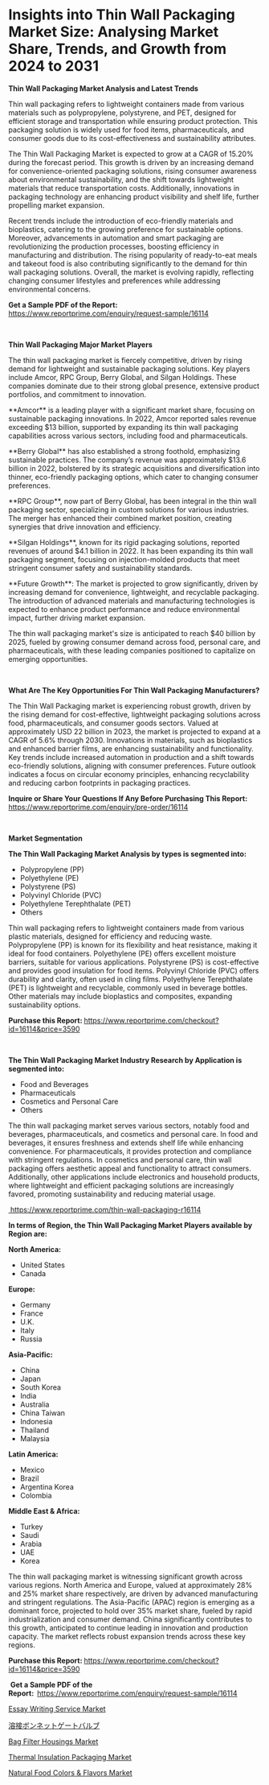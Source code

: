 <p><h1>Insights into Thin Wall Packaging Market Size: Analysing Market Share, Trends, and Growth from 2024 to 2031</h1></p><p><strong>Thin Wall Packaging Market Analysis and Latest Trends</strong></p>
<p><p>Thin wall packaging refers to lightweight containers made from various materials such as polypropylene, polystyrene, and PET, designed for efficient storage and transportation while ensuring product protection. This packaging solution is widely used for food items, pharmaceuticals, and consumer goods due to its cost-effectiveness and sustainability attributes.</p><p>The Thin Wall Packaging Market is expected to grow at a CAGR of 15.20% during the forecast period. This growth is driven by an increasing demand for convenience-oriented packaging solutions, rising consumer awareness about environmental sustainability, and the shift towards lightweight materials that reduce transportation costs. Additionally, innovations in packaging technology are enhancing product visibility and shelf life, further propelling market expansion.</p><p>Recent trends include the introduction of eco-friendly materials and bioplastics, catering to the growing preference for sustainable options. Moreover, advancements in automation and smart packaging are revolutionizing the production processes, boosting efficiency in manufacturing and distribution. The rising popularity of ready-to-eat meals and takeout food is also contributing significantly to the demand for thin wall packaging solutions. Overall, the market is evolving rapidly, reflecting changing consumer lifestyles and preferences while addressing environmental concerns.</p></p>
<p><strong>Get a Sample PDF of the Report:&nbsp;</strong> <a href="https://www.reportprime.com/enquiry/request-sample/16114">https://www.reportprime.com/enquiry/request-sample/16114</a></p>
<p>&nbsp;</p>
<p><strong>Thin Wall Packaging Major Market Players</strong></p>
<p><p>The thin wall packaging market is fiercely competitive, driven by rising demand for lightweight and sustainable packaging solutions. Key players include Amcor, RPC Group, Berry Global, and Silgan Holdings. These companies dominate due to their strong global presence, extensive product portfolios, and commitment to innovation.</p><p>**Amcor** is a leading player with a significant market share, focusing on sustainable packaging innovations. In 2022, Amcor reported sales revenue exceeding $13 billion, supported by expanding its thin wall packaging capabilities across various sectors, including food and pharmaceuticals.</p><p>**Berry Global** has also established a strong foothold, emphasizing sustainable practices. The company’s revenue was approximately $13.6 billion in 2022, bolstered by its strategic acquisitions and diversification into thinner, eco-friendly packaging options, which cater to changing consumer preferences.</p><p>**RPC Group**, now part of Berry Global, has been integral in the thin wall packaging sector, specializing in custom solutions for various industries. The merger has enhanced their combined market position, creating synergies that drive innovation and efficiency.</p><p>**Silgan Holdings**, known for its rigid packaging solutions, reported revenues of around $4.1 billion in 2022. It has been expanding its thin wall packaging segment, focusing on injection-molded products that meet stringent consumer safety and sustainability standards.</p><p>**Future Growth**: The market is projected to grow significantly, driven by increasing demand for convenience, lightweight, and recyclable packaging. The introduction of advanced materials and manufacturing technologies is expected to enhance product performance and reduce environmental impact, further driving market expansion.</p><p>The thin wall packaging market's size is anticipated to reach $40 billion by 2025, fueled by growing consumer demand across food, personal care, and pharmaceuticals, with these leading companies positioned to capitalize on emerging opportunities.</p></p>
<p>&nbsp;</p>
<p><strong>What Are The Key Opportunities For Thin Wall Packaging Manufacturers?</strong></p>
<p><p>The Thin Wall Packaging market is experiencing robust growth, driven by the rising demand for cost-effective, lightweight packaging solutions across food, pharmaceuticals, and consumer goods sectors. Valued at approximately USD 22 billion in 2023, the market is projected to expand at a CAGR of 5.6% through 2030. Innovations in materials, such as bioplastics and enhanced barrier films, are enhancing sustainability and functionality. Key trends include increased automation in production and a shift towards eco-friendly solutions, aligning with consumer preferences. Future outlook indicates a focus on circular economy principles, enhancing recyclability and reducing carbon footprints in packaging practices.</p></p>
<p><strong>Inquire or Share Your Questions If Any Before Purchasing This Report:</strong> <a href="https://www.reportprime.com/enquiry/pre-order/16114">https://www.reportprime.com/enquiry/pre-order/16114</a></p>
<p>&nbsp;</p>
<p><strong>Market Segmentation</strong></p>
<p><strong>The Thin Wall Packaging Market Analysis by types is segmented into:</strong></p>
<p><ul><li>Polypropylene (PP)</li><li>Polyethylene (PE)</li><li>Polystyrene (PS)</li><li>Polyvinyl Chloride (PVC)</li><li>Polyethylene Terephthalate (PET)</li><li>Others</li></ul></p>
<p><p>Thin wall packaging refers to lightweight containers made from various plastic materials, designed for efficiency and reducing waste. Polypropylene (PP) is known for its flexibility and heat resistance, making it ideal for food containers. Polyethylene (PE) offers excellent moisture barriers, suitable for various applications. Polystyrene (PS) is cost-effective and provides good insulation for food items. Polyvinyl Chloride (PVC) offers durability and clarity, often used in cling films. Polyethylene Terephthalate (PET) is lightweight and recyclable, commonly used in beverage bottles. Other materials may include bioplastics and composites, expanding sustainability options.</p></p>
<p><strong>Purchase this Report:&nbsp;</strong><a href="https://www.reportprime.com/checkout?id=16114&price=3590">https://www.reportprime.com/checkout?id=16114&price=3590</a></p>
<p>&nbsp;</p>
<p><strong>The Thin Wall Packaging Market Industry Research by Application is segmented into:</strong></p>
<p><ul><li>Food and Beverages</li><li>Pharmaceuticals</li><li>Cosmetics and Personal Care</li><li>Others</li></ul></p>
<p><p>The thin wall packaging market serves various sectors, notably food and beverages, pharmaceuticals, and cosmetics and personal care. In food and beverages, it ensures freshness and extends shelf life while enhancing convenience. For pharmaceuticals, it provides protection and compliance with stringent regulations. In cosmetics and personal care, thin wall packaging offers aesthetic appeal and functionality to attract consumers. Additionally, other applications include electronics and household products, where lightweight and efficient packaging solutions are increasingly favored, promoting sustainability and reducing material usage.</p></p>
<p><a href="https://www.reportprime.com/thin-wall-packaging-r16114">&nbsp;https://www.reportprime.com/thin-wall-packaging-r16114</a></p>
<p><strong>In terms of Region, the Thin Wall Packaging Market Players available by Region are:</strong></p>
<p>
    <p> <strong> North America: </strong>
        <ul>
            <li>United States</li>
            <li>Canada</li>
        </ul>
        </p> 
    <p> <strong> Europe: </strong>
        <ul>
            <li>Germany</li>
            <li>France</li>
            <li>U.K.</li>
            <li>Italy</li>
            <li>Russia</li>
        </ul>
        </p> 
    <p> <strong> Asia-Pacific: </strong>
        <ul>
            <li>China</li>
            <li>Japan</li>
            <li>South Korea</li>
            <li>India</li>
            <li>Australia</li>
            <li>China Taiwan</li>
            <li>Indonesia</li>
            <li>Thailand</li>
            <li>Malaysia</li>
        </ul>
        </p> 
    <p> <strong> Latin America: </strong>
        <ul>
            <li>Mexico</li>
            <li>Brazil</li>
            <li>Argentina Korea</li>
            <li>Colombia</li>
        </ul>
        </p> 
    <p> <strong> Middle East & Africa: </strong>
        <ul>
            <li>Turkey</li>
            <li>Saudi</li>
            <li>Arabia</li>
            <li>UAE</li>
            <li>Korea</li>
        </ul>
    </p>
    </p>
<p><p>The thin wall packaging market is witnessing significant growth across various regions. North America and Europe, valued at approximately 28% and 25% market share respectively, are driven by advanced manufacturing and stringent regulations. The Asia-Pacific (APAC) region is emerging as a dominant force, projected to hold over 35% market share, fueled by rapid industrialization and consumer demand. China significantly contributes to this growth, anticipated to continue leading in innovation and production capacity. The market reflects robust expansion trends across these key regions.</p></p>
<p><strong>Purchase this Report: </strong><a href="https://www.reportprime.com/checkout?id=16114&price=3590">https://www.reportprime.com/checkout?id=16114&price=3590</a></p>
<p>&nbsp;<strong>Get a Sample PDF of the Report:&nbsp;&nbsp;</strong><a href="https://www.reportprime.com/enquiry/request-sample/16114">https://www.reportprime.com/enquiry/request-sample/16114</a></p>
<p><strong></strong></p>
<p><p><a href="https://github.com/kaufmannDavid16/Market-Research-Report-List-1/blob/main/essay-writing-service-market.md">Essay Writing Service Market</a></p><p><a href="https://medium.com/@edmondg3yrtreenfelder8956/welded-bonnet-gate-valves-market-%E3%81%AF-%E3%82%B3%E3%82%B9%E3%83%88%E7%AE%A1%E7%90%86%E3%81%A8%E5%8A%B9%E7%8E%87%E5%90%91%E4%B8%8A%E3%82%92%E5%84%AA%E5%85%88%E3%81%97%E3%81%BE%E3%81%99-%E3%81%95%E3%82%89%E3%81%AB-%E5%A0%B1%E5%91%8A%E6%9B%B8%E3%81%AF%E5%B8%82%E5%A0%B4%E3%81%AE%E9%9C%80%E8%A6%81%E9%9D%A2%E3%81%A8%E4%BE%9B%E7%B5%A6%E9%9D%A2%E3%81%AE%E4%B8%A1%E6%96%B9%E3%82%92%E3%82%AB%E3%83%90%E3%83%BC%E3%81%97%E3%81%A6%E3%81%84%E3%81%BE%E3%81%99-welded-bonnet-a6ddec0a7e84">溶接ボンネットゲートバルブ</a></p><p><a href="https://www.linkedin.com/pulse/what-influencing-future-bag-filter-housings-market-insights-growth-s4kaf?trackingId=5FcxNjowSXqTlogpjUX2%2Bw%3D%3D">Bag Filter Housings Market</a></p><p><a href="https://github.com/Alanbrewer218/Market-Research-Report-List-1/blob/main/thermal-insulation-packaging-market.md">Thermal Insulation Packaging Market</a></p><p><a href="https://medium.com/@tracey.powell674/the-market-study-covers-the-natural-food-colors-flavors-market-across-various-segments-cae821ef8082?postPublishedType=initial">Natural Food Colors & Flavors Market</a></p></p>